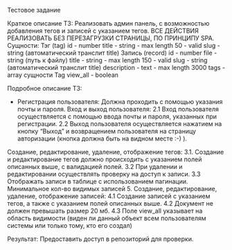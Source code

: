 

Тестовое задание 


Краткое описание ТЗ: 
Реализовать админ панель, с возможностью добавления тегов и записей с указанием тегов.
ВСЕ ДЕЙСТВИЯ РЕАЛИЗОВАТЬ БЕЗ ПЕРЕЗАГРУЗКИ СТРАНИЦЫ, ПО ПРИНЦИПУ SPA.
Сущности: 
Тэг (tag)
id - number
title - string - max length 50 - valid
slug - string (автоматический транслит title)
Запись (record)
id - number
file - string (путь к файлу)
title - string - max length 150 - valid
slug - string (автоматический транслит title)
description - text - max length 3000
tags - array сущности Tag
view_all - boolean

Подробное описание ТЗ:
+ Регистрация пользователя: 
Должна проходить с помощью указания почты и пароля.
Вход и выход пользователя:
2.1 Вход пользователя осуществляется с помощью ввода почты и пароля, указанных при регистрации.
2.2 Выход пользователя осуществляется нажатием на кнопку “Выход” и возвращением пользователя на страницу авторизации (кнопка должна быть на видном месте :-) ).

Создание, редактирование, удаление, отображение тегов:
3.1. Создание и редактирование тегов должно происходить с указанием полей описанных выше, с валидацией полей. 
3.2 При удалении и редактировании осуществлять проверку на доступ к записи.
3.3 Отображать записи в таблице с использованием пагинации. Минимальное кол-во видимых записей 5.
Создание, редактирование, удаление, отображение записей:
4.1 Создание записей с указанием тегов, а также с указанием полей описанных выше.
4.2 Документ не должен превышать размер 20 мб. 
4.3 Поле view_all указывает на область видимости (виден ли данный объект всем пользователям системы или только тому, кто его создал)

Результат:
Предоставить доступ в репозиторий для проверки.
